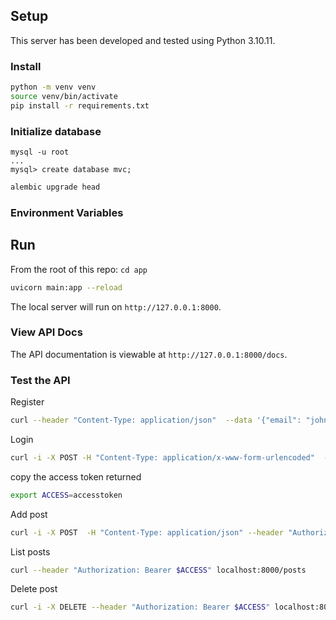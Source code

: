 ## Setup

This server has been developed and tested using Python 3.10.11.

### Install

```bash
python -m venv venv
source venv/bin/activate
pip install -r requirements.txt
```

### Initialize database

```
mysql -u root
...
mysql> create database mvc;
```

```bash
alembic upgrade head
```

### Environment Variables

## Run

From the root of this repo:
`cd app`

```bash
uvicorn main:app --reload
```

The local server will run on `http://127.0.0.1:8000`.

### View API Docs

The API documentation is viewable at `http://127.0.0.1:8000/docs`.

### Test the API

Register

```bash
curl --header "Content-Type: application/json"  --data '{"email": "john@example.com", "password": "12345678"}' http://localhost:8000/signup
```

Login

```bash
curl -i -X POST -H "Content-Type: application/x-www-form-urlencoded"  -d "username=john@example.com&password=12345678"  http://localhost:8000/login
```

copy the access token returned

```bash
export ACCESS=accesstoken
```

Add post

```bash
curl -i -X POST  -H "Content-Type: application/json" --header "Authorization: Bearer $ACCESS" --data '{"text": "test"}' localhost:8000/posts
```

List posts

```bash
curl --header "Authorization: Bearer $ACCESS" localhost:8000/posts
```

Delete post

```bash
curl -i -X DELETE --header "Authorization: Bearer $ACCESS" localhost:8000/posts/1
```
